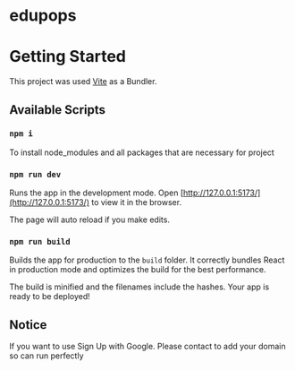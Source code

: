 # edupops
# Getting Started
This project was used [Vite](https://vitejs.dev/) as a Bundler. 
## Available Scripts
### `npm i`
To install node_modules and all packages that are necessary for project

### `npm run dev`
Runs the app in the development mode.
Open [http://127.0.0.1:5173/](http://127.0.0.1:5173/) to view it in the browser.

The page will auto reload if you make edits.
### `npm run build`

Builds the app for production to the `build` folder.
It correctly bundles React in production mode and optimizes the build for the best performance.

The build is minified and the filenames include the hashes.
Your app is ready to be deployed!

## Notice
If you want to use Sign Up with Google. Please contact to add your domain so can run perfectly
